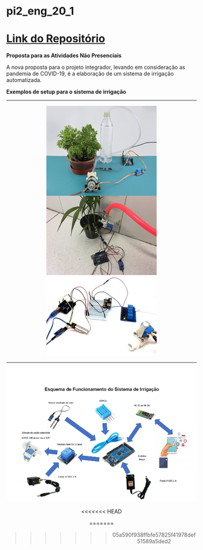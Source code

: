 # pi2\_eng\_20\_1

# [Link do Repositório](https://github.com/LPAE/pi2_eng_20_1)

**Proposta para as Atividades Não Presenciais**

A nova proposta para o projeto integrador, levando em consideração as pandemia de COVID-19, é a elaboração de um sistema de irrigação automatizada.

**Exemplos de setup para o sistema de irrigação**

---

<div style="text-align:center"><img src=".\img\irrigacao.png" />

---

<div style="text-align:center"><img src=".\img\esquema_irrigacao.png" />





<<<<<<< HEAD


=======
>>>>>>> 05a590f938ffbfe57825f41978def51589a5ded2

